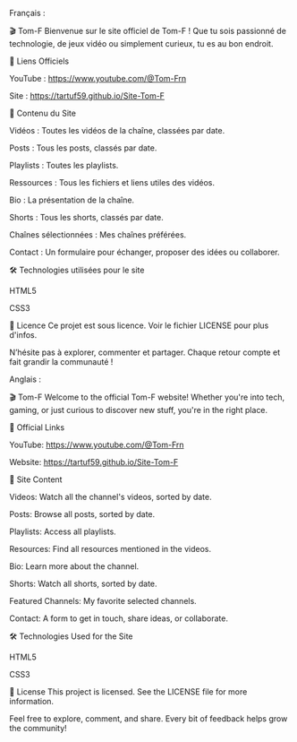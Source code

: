 Français : 

🎬 Tom-F
Bienvenue sur le site officiel de Tom-F ! Que tu sois passionné de technologie, de jeux vidéo ou simplement curieux, tu es au bon endroit.

🔗 Liens Officiels

YouTube : https://www.youtube.com/@Tom-Frn

Site : https://tartuf59.github.io/Site-Tom-F

📂 Contenu du Site

Vidéos : Toutes les vidéos de la chaîne, classées par date.

Posts : Tous les posts, classés par date.

Playlists : Toutes les playlists.

Ressources : Tous les fichiers et liens utiles des vidéos.

Bio : La présentation de la chaîne.

Shorts : Tous les shorts, classés par date.

Chaînes sélectionnées : Mes chaînes préférées.

Contact : Un formulaire pour échanger, proposer des idées ou collaborer.

🛠️ Technologies utilisées pour le site

HTML5

CSS3

📄 Licence
Ce projet est sous licence. Voir le fichier LICENSE pour plus d'infos.

N’hésite pas à explorer, commenter et partager. Chaque retour compte et fait grandir la communauté !

Anglais :

🎬 Tom-F
Welcome to the official Tom-F website! Whether you're into tech, gaming, or just curious to discover new stuff, you're in the right place.

🔗 Official Links

YouTube: https://www.youtube.com/@Tom-Frn

Website: https://tartuf59.github.io/Site-Tom-F

📂 Site Content

Videos: Watch all the channel's videos, sorted by date.

Posts: Browse all posts, sorted by date.

Playlists: Access all playlists.

Resources: Find all resources mentioned in the videos.

Bio: Learn more about the channel.

Shorts: Watch all shorts, sorted by date.

Featured Channels: My favorite selected channels.

Contact: A form to get in touch, share ideas, or collaborate.

🛠️ Technologies Used for the Site

HTML5

CSS3

📄 License
This project is licensed. See the LICENSE file for more information.

Feel free to explore, comment, and share. Every bit of feedback helps grow the community!
